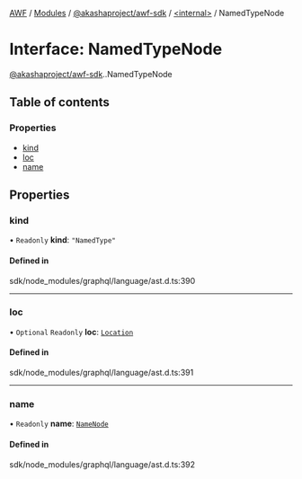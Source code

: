 [AWF](../README.md) / [Modules](../modules.md) / [@akashaproject/awf-sdk](../modules/akashaproject_awf_sdk.md) / [<internal\>](../modules/akashaproject_awf_sdk._internal_.md) / NamedTypeNode

# Interface: NamedTypeNode

[@akashaproject/awf-sdk](../modules/akashaproject_awf_sdk.md).[<internal>](../modules/akashaproject_awf_sdk._internal_.md).NamedTypeNode

## Table of contents

### Properties

- [kind](akashaproject_awf_sdk._internal_.NamedTypeNode.md#kind)
- [loc](akashaproject_awf_sdk._internal_.NamedTypeNode.md#loc)
- [name](akashaproject_awf_sdk._internal_.NamedTypeNode.md#name)

## Properties

### kind

• `Readonly` **kind**: ``"NamedType"``

#### Defined in

sdk/node_modules/graphql/language/ast.d.ts:390

___

### loc

• `Optional` `Readonly` **loc**: [`Location`](../classes/akashaproject_awf_sdk._internal_.Location.md)

#### Defined in

sdk/node_modules/graphql/language/ast.d.ts:391

___

### name

• `Readonly` **name**: [`NameNode`](akashaproject_awf_sdk._internal_.NameNode.md)

#### Defined in

sdk/node_modules/graphql/language/ast.d.ts:392
